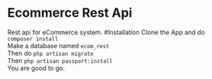 # Ecommerce Rest Api
Rest api for eCommerce system.
#Installation
Clone the App and do `composer install` <br>
Make a database named `ecom_rest`<br>
Then do `php artisan migrate`<br>
Then `php artisan passport:install`<br>
You are good to go.
